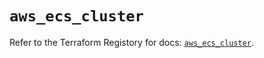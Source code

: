 # `aws_ecs_cluster`

Refer to the Terraform Registory for docs: [`aws_ecs_cluster`](https://registry.terraform.io/providers/hashicorp/aws/5.16.0/docs/resources/ecs_cluster).
